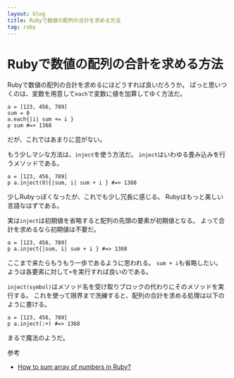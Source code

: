 ```yaml
---
layout: blog
title: Rubyで数値の配列の合計を求める方法
tag: ruby
---
```


# Rubyで数値の配列の合計を求める方法

Rubyで数値の配列の合計を求めるにはどうすれば良いだろうか。
ぱっと思いつくのは、変数を用意して`each`で変数に値を加算してゆく方法だ。

~~~~
a = [123, 456, 789]
sum = 0
a.each{|i| sum += i }
p sum #=> 1368
~~~~

だが、これではあまりに芸がない。

もう少しマシな方法は、`inject`を使う方法だ。
`inject`はいわゆる畳み込みを行うメソッドである。

~~~~
a = [123, 456, 789]
p a.inject(0){|sum, i| sum + i } #=> 1368
~~~~

少しRubyっぽくなったが、これでも少し冗長に感じる。
Rubyはもっと美しい言語なはずである。

実は`inject`は初期値を省略すると配列の先頭の要素が初期値となる。
よって合計を求めるなら初期値は不要だ。

~~~~
a = [123, 456, 789]
p a.inject{|sum, i| sum + i } #=> 1368
~~~~

ここまで来たらもうもう一歩であるように思われる。
`sum + i`も省略したい。
ようは各要素に対して`+`を実行すれば良いのである。

`inject(symbol)`はメソッド名を受け取りブロックの代わりにそのメソッドを実行する。
これを使って限界まで洗練すると、配列の合計を求める処理は以下のように書ける。

~~~~
a = [123, 456, 789]
p a.inject(:+) #=> 1368
~~~~

まるで魔法のようだ。

参考

- [How to sum array of numbers in Ruby?](http://stackoverflow.com/questions/1538789/how-to-sum-array-of-numbers-in-ruby)
